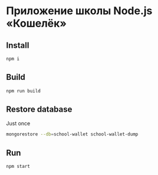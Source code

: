 # Приложение школы Node.js «Кошелёк»

## Install
```sh
npm i
```
## Build
```sh
npm run build
```
## Restore database
Just once
```sh
mongorestore --db=school-wallet school-wallet-dump
```

## Run
```sh
npm start
```
